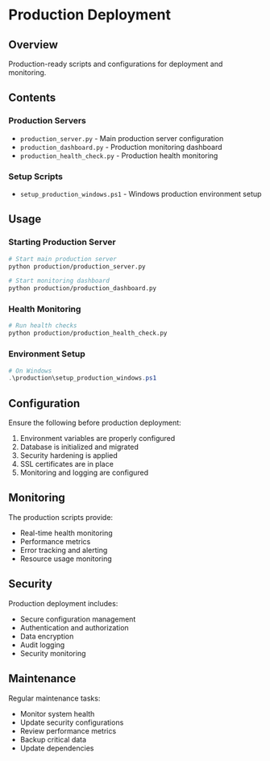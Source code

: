 # Production Deployment

## Overview
Production-ready scripts and configurations for deployment and monitoring.

## Contents

### Production Servers
- `production_server.py` - Main production server configuration
- `production_dashboard.py` - Production monitoring dashboard
- `production_health_check.py` - Production health monitoring

### Setup Scripts
- `setup_production_windows.ps1` - Windows production environment setup

## Usage

### Starting Production Server
```bash
# Start main production server
python production/production_server.py

# Start monitoring dashboard
python production/production_dashboard.py
```

### Health Monitoring
```bash
# Run health checks
python production/production_health_check.py
```

### Environment Setup
```powershell
# On Windows
.\production\setup_production_windows.ps1
```

## Configuration

Ensure the following before production deployment:
1. Environment variables are properly configured
2. Database is initialized and migrated
3. Security hardening is applied
4. SSL certificates are in place
5. Monitoring and logging are configured

## Monitoring

The production scripts provide:
- Real-time health monitoring
- Performance metrics
- Error tracking and alerting
- Resource usage monitoring

## Security

Production deployment includes:
- Secure configuration management
- Authentication and authorization
- Data encryption
- Audit logging
- Security monitoring

## Maintenance

Regular maintenance tasks:
- Monitor system health
- Update security configurations
- Review performance metrics
- Backup critical data
- Update dependencies